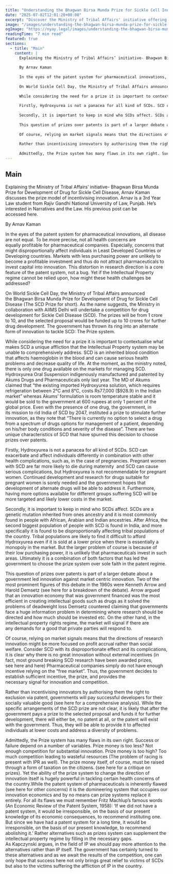 ```yaml
---
title: "Understanding the Bhagwan Birsa Munda Prize for Sickle Cell Innovation"
date: "2025-07-02T12:01:20+00:00"
excerpt: "Discover the Ministry of Tribal Affairs' initiative offering crores in prizes for developing new treatments for Sickle Cell Disease. Learn more!"
image: "/images/understanding-the-bhagwan-birsa-munda-prize-for-sickle-cell-innovation.png?fit=1024%2C1024&ssl=1"
ogImage: "https://nyay.legal/images/understanding-the-bhagwan-birsa-munda-prize-for-sickle-cell-innovation.png?fit=1024%2C1024&ssl=1"
readingTime: "7 min read"
featured: true
sections:
  - title: "Main"
    content: |
      Explaining the Ministry of Tribal Affairs’ initiative- Bhagwan Birsa Munda Prize for Development of Drug for Sickle Cell Disease, Arnav Kaman discusses the prize model of incentivising innovation. Arnav is a 3rd Year Law student from Rajiv Gandhi National University of Law, Punjab. He’s interested in Narratives and the Law. His previous post can be accessed here.
      
      By Arnav Kaman
      
      In the eyes of the patent system for pharmaceutical innovations, all disease are not equal. To be more precise, not all health concerns are equally profitable for pharmaceutical companies. Especially, concerns that might disproportionally affect individuals in Least Developed Countries or Developing countries. Markets with less purchasing power are unlikely to become a profitable investment and thus do not attract pharmaceuticals to invest capital into innovation. This distortion in research direction is a core feature of the patent system, not a bug. Yet if the Intellectual Property regime cannot be relied upon, how might these health challenges be addressed?
      
      On World Sickle Cell Day, the Ministry of Tribal Affairs announced the Bhagwan Birsa Munda Prize for Development of Drug for Sickle Cell Disease (The SCD Prize for short). As the name suggests, the Ministry in collaboration with AIIMS Delhi will undertake a competition for drug development for Sickle Cell Disease (SCD). The prizes will be from 1 crore to 10, and the selected proposal would be funded up to 10 crores for further drug development. The government has thrown its ring into an alternate form of innovation to tackle SCD: The Prize system.
      
      While considering the need for a prize it is important to contextualise what makes SCD a unique affliction that the Intellectual Property system may be unable to comprehensively address. SCD is an inherited blood condition that affects haemoglobin in the blood and can cause serious health problems and decrease quality of life. At the moment, as the ministry noted, there is only one drug available on the markets for managing SCD. Hydroxyurea Oral Suspension indigenously manufactured and patented by Akums Drugs and Pharmaceuticals only last year. The MD of Akums claimed that “the existing imported Hydroxyurea solution, which requires refrigeration between 2°C and 8°C, costs Rs77,000 ($928.9) in the Indian market” whereas Akums’ formulation is room temperature stable and it would be sold to the government at 600 rupees at only 1 percent of the global price. Even with the presence of one drug, the government, in its mission to rid India of SCD by 2047, instituted a prize to stimulate further innovation, as they note that “There is currently no option to select a drug from a spectrum of drugs options for management of a patient, depending on his/her body conditions and severity of the disease”. There are two unique characteristics of SCD that have spurred this decision to choose prizes over patents.
      
      Firstly, Hydroxyurea is not a panacea for all kind of SCDs. SCD can exacerbate and affect individuals differently in combination with other health complications, such as, in the case of pregnancies. Pregnant women with SCD are far more likely to die during maternity  and SCD can cause serious complications, but Hydroxyurea is not recommendable for pregnant women. Continued development and research for drugs suitable for pregnant women is sorely needed and the government hopes that development of alternate drugs will be able to address it. Furthermore, having more options available for different groups suffering SCD will be more targeted and likely lower costs in the market.
      
      Secondly, it is important to keep in mind who SCDs affect. SCDs are a genetic mutation inherited from ones ancestry and it is most commonly found in people with African, Arabian and Indian ancestries. After Africa, the second biggest population of people with SCD is found in India, and more specifically it is found to be disproportionally affecting tribal populations of the country. Tribal populations are likely to find it difficult to afford Hydroxyurea even if it is sold at a lower price when there is essentially a monopoly in the market. But the larger problem of course is because of their low purchasing power, it is unlikely that pharmaceuticals invest in such areas. Ultimately it is a combination of both factors that has led the government to choose the prize system over sole faith in the patent regime.
      
      This question of prizes over patents is part of a larger debate about a government led innovation against market centric innovation. Two of the most prominent figures of this debate in the 1960s were Kenneth Arrow and Harold Demsetz (see here for a breakdown of the debate). Arrow argued that an innovation economy that was government financed was the most efficient in creating intellectual goods such as drugs as it solved the problems of deadweight loss Demsetz countered claiming that governments face a huge information problem in determining where research should be directed and how much should be invested etc. On the other hand, in the intellectual property rights regime, the market will signal if there are any demands for a good that private parties will respond to.
      
      Of course, relying on market signals means that the directions of research innovation might be more focused on profit accrual rather than social welfare. Consider SCD with its disproportionate effect and its complications, it is clear why there is no great innovation without external incentives (in fact, most ground breaking SCD research have been awarded prizes, see here and here) Pharmaceutical companies simply do not have enough incentive relying on the “free market”. Thus, the government decides to establish sufficient incentive, the prize, and provides the necessary signal for innovation and competition.
      
      Rather than incentivising innovators by authorising them the right to exclusion via patent, governments will pay successful developers for their socially valuable good (see here for a comprehensive analysis). While the specific arrangements of the SCD prize are not clear, it is likely that after the government pays a prize to the selected proposal and funds it for further development, there will either be, no patent at all, or the patent will exist with the government. Thus, they will be able to provide it to affected individuals at lower costs and address a diversity of problems.
      
      Admittedly, the Prize system has many flaws in its own right. Success or failure depend on a number of variables. Prize money is too less? Not enough competition for substantial innovation. Prize money is too high? Too much competition leading to wasteful resources (The problem of racing is present with IPR as well). The prize money itself, of course, must be raised through a form of taxation on the citizens. (see here for a critique on prizes). Yet the ability of the prize system to change the direction of innovation itself is hugely powerful in tackling certain health concerns of the country.While the patent system of pharmaceuticals is inherently flawed (see here for other concerns) it is the domineering system that occupies our innovation economics and by no means can prize systems replace it entirely. For all its flaws we must remember Fritz Machlup’s famous words (An Economic Review of the Patent System, 1958): ‘If we did not have a patent system, it would be irresponsible, on the basis of our present knowledge of its economic consequences, to recommend instituting one. But since we have had a patent system for a long time, it would be irresponsible, on the basis of our present knowledge, to recommend abolishing it.’ Rather alternatives such as prizes system can supplement the intellectual property regime by filling in the necessary gaps. As Kapczynski argues, in the field of IP we should pay more attention to the alternatives rather than IP itself. The government has certainly turned to these alternatives and as we await the results of the competition, one can only hope that success here not only brings great relief to victims of SCDs but also to the victims suffering the affliction of IP in the country.
---
```


## Main

Explaining the Ministry of Tribal Affairs’ initiative- Bhagwan Birsa Munda Prize for Development of Drug for Sickle Cell Disease, Arnav Kaman discusses the prize model of incentivising innovation. Arnav is a 3rd Year Law student from Rajiv Gandhi National University of Law, Punjab. He’s interested in Narratives and the Law. His previous post can be accessed here.

By Arnav Kaman

In the eyes of the patent system for pharmaceutical innovations, all disease are not equal. To be more precise, not all health concerns are equally profitable for pharmaceutical companies. Especially, concerns that might disproportionally affect individuals in Least Developed Countries or Developing countries. Markets with less purchasing power are unlikely to become a profitable investment and thus do not attract pharmaceuticals to invest capital into innovation. This distortion in research direction is a core feature of the patent system, not a bug. Yet if the Intellectual Property regime cannot be relied upon, how might these health challenges be addressed?

On World Sickle Cell Day, the Ministry of Tribal Affairs announced the Bhagwan Birsa Munda Prize for Development of Drug for Sickle Cell Disease (The SCD Prize for short). As the name suggests, the Ministry in collaboration with AIIMS Delhi will undertake a competition for drug development for Sickle Cell Disease (SCD). The prizes will be from 1 crore to 10, and the selected proposal would be funded up to 10 crores for further drug development. The government has thrown its ring into an alternate form of innovation to tackle SCD: The Prize system.

While considering the need for a prize it is important to contextualise what makes SCD a unique affliction that the Intellectual Property system may be unable to comprehensively address. SCD is an inherited blood condition that affects haemoglobin in the blood and can cause serious health problems and decrease quality of life. At the moment, as the ministry noted, there is only one drug available on the markets for managing SCD. Hydroxyurea Oral Suspension indigenously manufactured and patented by Akums Drugs and Pharmaceuticals only last year. The MD of Akums claimed that “the existing imported Hydroxyurea solution, which requires refrigeration between 2°C and 8°C, costs Rs77,000 ($928.9) in the Indian market” whereas Akums’ formulation is room temperature stable and it would be sold to the government at 600 rupees at only 1 percent of the global price. Even with the presence of one drug, the government, in its mission to rid India of SCD by 2047, instituted a prize to stimulate further innovation, as they note that “There is currently no option to select a drug from a spectrum of drugs options for management of a patient, depending on his/her body conditions and severity of the disease”. There are two unique characteristics of SCD that have spurred this decision to choose prizes over patents.

Firstly, Hydroxyurea is not a panacea for all kind of SCDs. SCD can exacerbate and affect individuals differently in combination with other health complications, such as, in the case of pregnancies. Pregnant women with SCD are far more likely to die during maternity  and SCD can cause serious complications, but Hydroxyurea is not recommendable for pregnant women. Continued development and research for drugs suitable for pregnant women is sorely needed and the government hopes that development of alternate drugs will be able to address it. Furthermore, having more options available for different groups suffering SCD will be more targeted and likely lower costs in the market.

Secondly, it is important to keep in mind who SCDs affect. SCDs are a genetic mutation inherited from ones ancestry and it is most commonly found in people with African, Arabian and Indian ancestries. After Africa, the second biggest population of people with SCD is found in India, and more specifically it is found to be disproportionally affecting tribal populations of the country. Tribal populations are likely to find it difficult to afford Hydroxyurea even if it is sold at a lower price when there is essentially a monopoly in the market. But the larger problem of course is because of their low purchasing power, it is unlikely that pharmaceuticals invest in such areas. Ultimately it is a combination of both factors that has led the government to choose the prize system over sole faith in the patent regime.

This question of prizes over patents is part of a larger debate about a government led innovation against market centric innovation. Two of the most prominent figures of this debate in the 1960s were Kenneth Arrow and Harold Demsetz (see here for a breakdown of the debate). Arrow argued that an innovation economy that was government financed was the most efficient in creating intellectual goods such as drugs as it solved the problems of deadweight loss Demsetz countered claiming that governments face a huge information problem in determining where research should be directed and how much should be invested etc. On the other hand, in the intellectual property rights regime, the market will signal if there are any demands for a good that private parties will respond to.

Of course, relying on market signals means that the directions of research innovation might be more focused on profit accrual rather than social welfare. Consider SCD with its disproportionate effect and its complications, it is clear why there is no great innovation without external incentives (in fact, most ground breaking SCD research have been awarded prizes, see here and here) Pharmaceutical companies simply do not have enough incentive relying on the “free market”. Thus, the government decides to establish sufficient incentive, the prize, and provides the necessary signal for innovation and competition.

Rather than incentivising innovators by authorising them the right to exclusion via patent, governments will pay successful developers for their socially valuable good (see here for a comprehensive analysis). While the specific arrangements of the SCD prize are not clear, it is likely that after the government pays a prize to the selected proposal and funds it for further development, there will either be, no patent at all, or the patent will exist with the government. Thus, they will be able to provide it to affected individuals at lower costs and address a diversity of problems.

Admittedly, the Prize system has many flaws in its own right. Success or failure depend on a number of variables. Prize money is too less? Not enough competition for substantial innovation. Prize money is too high? Too much competition leading to wasteful resources (The problem of racing is present with IPR as well). The prize money itself, of course, must be raised through a form of taxation on the citizens. (see here for a critique on prizes). Yet the ability of the prize system to change the direction of innovation itself is hugely powerful in tackling certain health concerns of the country.While the patent system of pharmaceuticals is inherently flawed (see here for other concerns) it is the domineering system that occupies our innovation economics and by no means can prize systems replace it entirely. For all its flaws we must remember Fritz Machlup’s famous words (An Economic Review of the Patent System, 1958): ‘If we did not have a patent system, it would be irresponsible, on the basis of our present knowledge of its economic consequences, to recommend instituting one. But since we have had a patent system for a long time, it would be irresponsible, on the basis of our present knowledge, to recommend abolishing it.’ Rather alternatives such as prizes system can supplement the intellectual property regime by filling in the necessary gaps. As Kapczynski argues, in the field of IP we should pay more attention to the alternatives rather than IP itself. The government has certainly turned to these alternatives and as we await the results of the competition, one can only hope that success here not only brings great relief to victims of SCDs but also to the victims suffering the affliction of IP in the country.